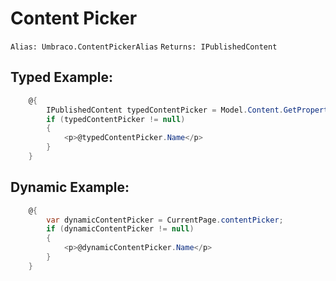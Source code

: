 # Content Picker #

`Alias: Umbraco.ContentPickerAlias`
`Returns: IPublishedContent`

## Typed Example: ##

```c#
    @{
        IPublishedContent typedContentPicker = Model.Content.GetPropertyValue<IPublishedContent>("contentPicker");
        if (typedContentPicker != null)
        {
            <p>@typedContentPicker.Name</p>                                                
        } 
    }
```

## Dynamic Example: ##

```c#
    @{
        var dynamicContentPicker = CurrentPage.contentPicker;
        if (dynamicContentPicker != null)
        {
            <p>@dynamicContentPicker.Name</p>                                                
        } 
    }
```